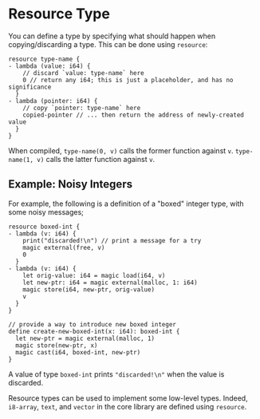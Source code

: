 # Resource Type

You can define a type by specifying what should happen when copying/discarding a type. This can be done using `resource`:

```neut
resource type-name {
- lambda (value: i64) {
    // discard `value: type-name` here
    0 // return any i64; this is just a placeholder, and has no significance
  }
- lambda (pointer: i64) {
    // copy `pointer: type-name` here
    copied-pointer // ... then return the address of newly-created value
  }
}
```

When compiled, `type-name(0, v)` calls the former function against `v`. `type-name(1, v)` calls the latter function against `v`.

## Example: Noisy Integers

For example, the following is a definition of a "boxed" integer type, with some noisy messages;

```neut
resource boxed-int {
- lambda (v: i64) {
    print("discarded!\n") // print a message for a try
    magic external(free, v)
    0
  }
- lambda (v: i64) {
    let orig-value: i64 = magic load(i64, v)
    let new-ptr: i64 = magic external(malloc, 1: i64)
    magic store(i64, new-ptr, orig-value)
    v
  }
}

// provide a way to introduce new boxed integer
define create-new-boxed-int(x: i64): boxed-int {
  let new-ptr = magic external(malloc, 1)
  magic store(new-ptr, x)
  magic cast(i64, boxed-int, new-ptr)
}
```

A value of type `boxed-int` prints `"discarded!\n"` when the value is discarded.

Resource types can be used to implement some low-level types. Indeed, `i8-array`, `text`, and `vector` in the core library are defined using `resource`.

